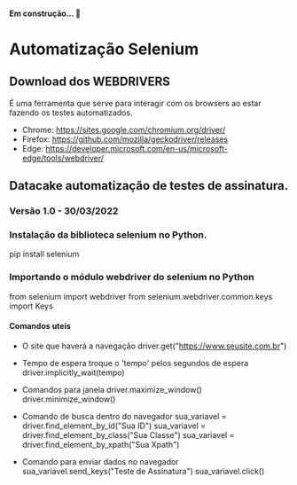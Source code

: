 #### Em construção...  🚧

# Automatização Selenium

## Download dos WEBDRIVERS

É uma ferramenta que serve para interagir com os browsers ao estar fazendo os testes automatizados.

- Chrome:  https://sites.google.com/chromium.org/driver/
- Firefox: https://github.com/mozilla/geckodriver/releases
- Edge:    https://developer.microsoft.com/en-us/microsoft-edge/tools/webdriver/

## Datacake automatização de testes de assinatura.

### Versão 1.0 - 30/03/2022
### Instalação da biblioteca selenium no Python.

pip install selenium

### Importando o módulo webdriver do selenium no Python

from selenium import webdriver
from selenium.webdriver.common.keys import Keys

#### Comandos uteis

 - O site que haverá a navegação
driver.get("https://www.seusite.com.br")

- Tempo de espera troque o 'tempo' pelos segundos de espera
driver.implicitly_wait(tempo)

- Comandos para janela
driver.maximize_window()
driver.minimize_window()

- Comando de busca dentro do navegador
sua_variavel = driver.find_element_by_id("Sua ID")
sua_variavel = driver.find_element_by_class("Sua Classe")
sua_variavel = driver.find_element_by_xpath("Sua Xpath")


- Comando para enviar dados no navegador
sua_variavel.send_keys("Teste de Assinatura")
sua_variavel.click()